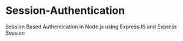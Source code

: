 # Session-Authentication
Session Based Authentication in Node.js using ExpressJS and Express Session
